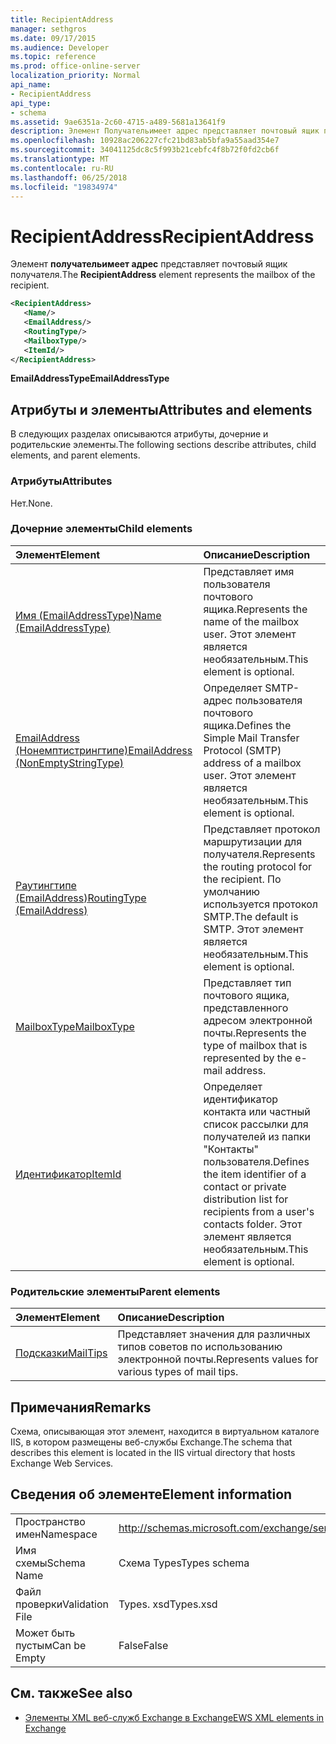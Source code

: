 ```yaml
---
title: RecipientAddress
manager: sethgros
ms.date: 09/17/2015
ms.audience: Developer
ms.topic: reference
ms.prod: office-online-server
localization_priority: Normal
api_name:
- RecipientAddress
api_type:
- schema
ms.assetid: 9ae6351a-2c60-4715-a489-5681a13641f9
description: Элемент Получательимеет адрес представляет почтовый ящик получателя.
ms.openlocfilehash: 10928ac206227cfc21bd83ab5bfa9a55aad354e7
ms.sourcegitcommit: 34041125dc8c5f993b21cebfc4f8b72f0fd2cb6f
ms.translationtype: MT
ms.contentlocale: ru-RU
ms.lasthandoff: 06/25/2018
ms.locfileid: "19834974"
---
```

# <a name="recipientaddress"></a><span data-ttu-id="3fed7-103">RecipientAddress</span><span class="sxs-lookup"><span data-stu-id="3fed7-103">RecipientAddress</span></span>

<span data-ttu-id="3fed7-104">Элемент **получательимеет адрес** представляет почтовый ящик получателя.</span><span class="sxs-lookup"><span data-stu-id="3fed7-104">The **RecipientAddress** element represents the mailbox of the recipient.</span></span> 
  
```xml
<RecipientAddress>
   <Name/>
   <EmailAddress/>
   <RoutingType/>
   <MailboxType/>
   <ItemId/>
</RecipientAddress>
```

 <span data-ttu-id="3fed7-105">**EmailAddressType**</span><span class="sxs-lookup"><span data-stu-id="3fed7-105">**EmailAddressType**</span></span>
## <a name="attributes-and-elements"></a><span data-ttu-id="3fed7-106">Атрибуты и элементы</span><span class="sxs-lookup"><span data-stu-id="3fed7-106">Attributes and elements</span></span>

<span data-ttu-id="3fed7-107">В следующих разделах описываются атрибуты, дочерние и родительские элементы.</span><span class="sxs-lookup"><span data-stu-id="3fed7-107">The following sections describe attributes, child elements, and parent elements.</span></span>
  
### <a name="attributes"></a><span data-ttu-id="3fed7-108">Атрибуты</span><span class="sxs-lookup"><span data-stu-id="3fed7-108">Attributes</span></span>

<span data-ttu-id="3fed7-109">Нет.</span><span class="sxs-lookup"><span data-stu-id="3fed7-109">None.</span></span>
  
### <a name="child-elements"></a><span data-ttu-id="3fed7-110">Дочерние элементы</span><span class="sxs-lookup"><span data-stu-id="3fed7-110">Child elements</span></span>

|<span data-ttu-id="3fed7-111">**Элемент**</span><span class="sxs-lookup"><span data-stu-id="3fed7-111">**Element**</span></span>|<span data-ttu-id="3fed7-112">**Описание**</span><span class="sxs-lookup"><span data-stu-id="3fed7-112">**Description**</span></span>|
|:-----|:-----|
|[<span data-ttu-id="3fed7-113">Имя (EmailAddressType)</span><span class="sxs-lookup"><span data-stu-id="3fed7-113">Name (EmailAddressType)</span></span>](name-emailaddresstype.md) <br/> |<span data-ttu-id="3fed7-114">Представляет имя пользователя почтового ящика.</span><span class="sxs-lookup"><span data-stu-id="3fed7-114">Represents the name of the mailbox user.</span></span> <span data-ttu-id="3fed7-115">Этот элемент является необязательным.</span><span class="sxs-lookup"><span data-stu-id="3fed7-115">This element is optional.</span></span>  <br/> |
|[<span data-ttu-id="3fed7-116">EmailAddress (Нонемптистрингтипе)</span><span class="sxs-lookup"><span data-stu-id="3fed7-116">EmailAddress (NonEmptyStringType)</span></span>](emailaddress-nonemptystringtype.md) <br/> |<span data-ttu-id="3fed7-117">Определяет SMTP-адрес пользователя почтового ящика.</span><span class="sxs-lookup"><span data-stu-id="3fed7-117">Defines the Simple Mail Transfer Protocol (SMTP) address of a mailbox user.</span></span> <span data-ttu-id="3fed7-118">Этот элемент является необязательным.</span><span class="sxs-lookup"><span data-stu-id="3fed7-118">This element is optional.</span></span>  <br/> |
|[<span data-ttu-id="3fed7-119">Раутингтипе (EmailAddress)</span><span class="sxs-lookup"><span data-stu-id="3fed7-119">RoutingType (EmailAddress)</span></span>](routingtype-emailaddress.md) <br/> |<span data-ttu-id="3fed7-120">Представляет протокол маршрутизации для получателя.</span><span class="sxs-lookup"><span data-stu-id="3fed7-120">Represents the routing protocol for the recipient.</span></span> <span data-ttu-id="3fed7-121">По умолчанию используется протокол SMTP.</span><span class="sxs-lookup"><span data-stu-id="3fed7-121">The default is SMTP.</span></span> <span data-ttu-id="3fed7-122">Этот элемент является необязательным.</span><span class="sxs-lookup"><span data-stu-id="3fed7-122">This element is optional.</span></span>  <br/> |
|[<span data-ttu-id="3fed7-123">MailboxType</span><span class="sxs-lookup"><span data-stu-id="3fed7-123">MailboxType</span></span>](mailboxtype.md) <br/> |<span data-ttu-id="3fed7-124">Представляет тип почтового ящика, представленного адресом электронной почты.</span><span class="sxs-lookup"><span data-stu-id="3fed7-124">Represents the type of mailbox that is represented by the e-mail address.</span></span>  <br/> |
|[<span data-ttu-id="3fed7-125">Идентификатор</span><span class="sxs-lookup"><span data-stu-id="3fed7-125">ItemId</span></span>](itemid.md) <br/> |<span data-ttu-id="3fed7-126">Определяет идентификатор контакта или частный список рассылки для получателей из папки "Контакты" пользователя.</span><span class="sxs-lookup"><span data-stu-id="3fed7-126">Defines the item identifier of a contact or private distribution list for recipients from a user's contacts folder.</span></span> <span data-ttu-id="3fed7-127">Этот элемент является необязательным.</span><span class="sxs-lookup"><span data-stu-id="3fed7-127">This element is optional.</span></span>  <br/> |
   
### <a name="parent-elements"></a><span data-ttu-id="3fed7-128">Родительские элементы</span><span class="sxs-lookup"><span data-stu-id="3fed7-128">Parent elements</span></span>

|<span data-ttu-id="3fed7-129">**Элемент**</span><span class="sxs-lookup"><span data-stu-id="3fed7-129">**Element**</span></span>|<span data-ttu-id="3fed7-130">**Описание**</span><span class="sxs-lookup"><span data-stu-id="3fed7-130">**Description**</span></span>|
|:-----|:-----|
|[<span data-ttu-id="3fed7-131">Подсказки</span><span class="sxs-lookup"><span data-stu-id="3fed7-131">MailTips</span></span>](mailtips.md) <br/> |<span data-ttu-id="3fed7-132">Представляет значения для различных типов советов по использованию электронной почты.</span><span class="sxs-lookup"><span data-stu-id="3fed7-132">Represents values for various types of mail tips.</span></span>  <br/> |
   
## <a name="remarks"></a><span data-ttu-id="3fed7-133">Примечания</span><span class="sxs-lookup"><span data-stu-id="3fed7-133">Remarks</span></span>

<span data-ttu-id="3fed7-134">Схема, описывающая этот элемент, находится в виртуальном каталоге IIS, в котором размещены веб-службы Exchange.</span><span class="sxs-lookup"><span data-stu-id="3fed7-134">The schema that describes this element is located in the IIS virtual directory that hosts Exchange Web Services.</span></span>
  
## <a name="element-information"></a><span data-ttu-id="3fed7-135">Сведения об элементе</span><span class="sxs-lookup"><span data-stu-id="3fed7-135">Element information</span></span>

|||
|:-----|:-----|
|<span data-ttu-id="3fed7-136">Пространство имен</span><span class="sxs-lookup"><span data-stu-id="3fed7-136">Namespace</span></span>  <br/> |http://schemas.microsoft.com/exchange/services/2006/types  <br/> |
|<span data-ttu-id="3fed7-137">Имя схемы</span><span class="sxs-lookup"><span data-stu-id="3fed7-137">Schema Name</span></span>  <br/> |<span data-ttu-id="3fed7-138">Схема Types</span><span class="sxs-lookup"><span data-stu-id="3fed7-138">Types schema</span></span>  <br/> |
|<span data-ttu-id="3fed7-139">Файл проверки</span><span class="sxs-lookup"><span data-stu-id="3fed7-139">Validation File</span></span>  <br/> |<span data-ttu-id="3fed7-140">Types. xsd</span><span class="sxs-lookup"><span data-stu-id="3fed7-140">Types.xsd</span></span>  <br/> |
|<span data-ttu-id="3fed7-141">Может быть пустым</span><span class="sxs-lookup"><span data-stu-id="3fed7-141">Can be Empty</span></span>  <br/> |<span data-ttu-id="3fed7-142">False</span><span class="sxs-lookup"><span data-stu-id="3fed7-142">False</span></span>  <br/> |
   
## <a name="see-also"></a><span data-ttu-id="3fed7-143">См. также</span><span class="sxs-lookup"><span data-stu-id="3fed7-143">See also</span></span>



- [<span data-ttu-id="3fed7-144">Элементы XML веб-служб Exchange в Exchange</span><span class="sxs-lookup"><span data-stu-id="3fed7-144">EWS XML elements in Exchange</span></span>](ews-xml-elements-in-exchange.md)

